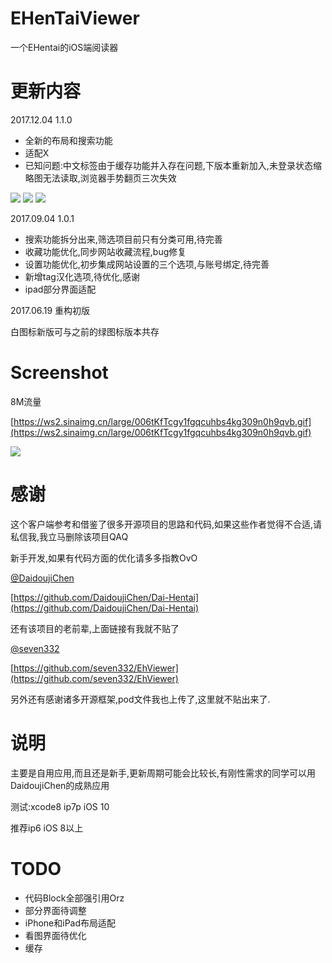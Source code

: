 # EHenTaiViewer
一个EHentai的iOS端阅读器

# 更新内容

2017.12.04 1.1.0

* 全新的布局和搜索功能
* 适配X
* 已知问题:中文标签由于缓存功能并入存在问题,下版本重新加入,未登录状态缩略图无法读取,浏览器手势翻页三次失效

![](https://ws2.sinaimg.cn/large/006tNc79gy1fm4v04nuxyj30u01hc7ev.jpg) ![](https://ws4.sinaimg.cn/large/006tNc79gy1fm4uzboavqj30yi1pcu10.jpg) ![](https://ws2.sinaimg.cn/large/006tNc79gy1fm4uy941hkj30yi1pc7kj.jpg)

2017.09.04 1.0.1

* 搜索功能拆分出来,筛选项目前只有分类可用,待完善
* 收藏功能优化,同步网站收藏流程,bug修复
* 设置功能优化,初步集成网站设置的三个选项,与账号绑定,待完善
* 新增tag汉化选项,待优化,感谢 [](https://github.com/Mapaler/EhTagTranslator)
* ipad部分界面适配

2017.06.19 重构初版

白图标新版可与之前的绿图标版本共存

# Screenshot
8M流量

[https://ws2.sinaimg.cn/large/006tKfTcgy1fgqcuhbs4kg309n0h9qvb.gif](https://ws2.sinaimg.cn/large/006tKfTcgy1fgqcuhbs4kg309n0h9qvb.gif)

![](https://ws2.sinaimg.cn/large/006tKfTcgy1fgqcuhbs4kg309n0h9qvb.gif)

# 感谢
这个客户端参考和借鉴了很多开源项目的思路和代码,如果这些作者觉得不合适,请私信我,我立马删除该项目QAQ

新手开发,如果有代码方面的优化请多多指教OvO

[@DaidoujiChen](https://github.com/DaidoujiChen)

[https://github.com/DaidoujiChen/Dai-Hentai](https://github.com/DaidoujiChen/Dai-Hentai)

还有该项目的老前辈,上面链接有我就不贴了

[@seven332](https://github.com/seven332)

[https://github.com/seven332/EhViewer](https://github.com/seven332/EhViewer)

另外还有感谢诸多开源框架,pod文件我也上传了,这里就不贴出来了.

# 说明
主要是自用应用,而且还是新手,更新周期可能会比较长,有刚性需求的同学可以用DaidoujiChen的成熟应用

测试:xcode8 ip7p iOS 10

推荐ip6 iOS 8以上

# TODO
* 代码Block全部强引用Orz
* 部分界面待调整
* iPhone和iPad布局适配
* 看图界面待优化
* 缓存


